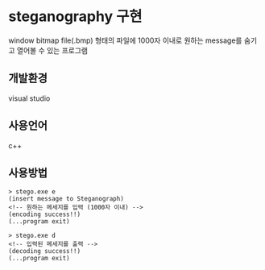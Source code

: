 
# steganography 구현

window bitmap file(.bmp) 형태의 파일에 1000자 이내로 원하는 message를 숨기고 열어볼 수 있는 프로그램

## 개발환경  
visual studio

## 사용언어
c++

## 사용방법
```
> stego.exe e
(insert message to Steganograph)
<!-- 원하는 메세지를 입력 (1000자 이내) -->
(encoding success!!)
(...program exit)

> stego.exe d
<!-- 입력된 메세지를 출력 -->
(decoding success!!)
(...program exit)
```  
